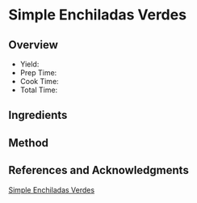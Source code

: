 # Simple Enchiladas Verdes

## Overview

- Yield:
- Prep Time:
- Cook Time:
- Total Time:

## Ingredients


## Method



## References and Acknowledgments

[Simple Enchiladas Verdes](https://pinchofyum.com/simple-enchiladas-verdes)

